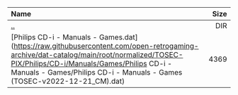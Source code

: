 |Name|Size|
|:---|---:|
|[..](../index.html)|DIR|
|[Philips CD-i - Manuals - Games.dat](https://raw.githubusercontent.com/open-retrogaming-archive/dat-catalog/main/root/normalized/TOSEC-PIX/Philips/CD-i/Manuals/Games/Philips CD-i - Manuals - Games/Philips CD-i - Manuals - Games (TOSEC-v2022-12-21_CM).dat)|4369|

